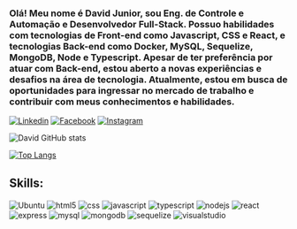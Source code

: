 <h3>Olá! Meu nome é David Junior, sou Eng. de Controle e Automação e Desenvolvedor Full-Stack. Possuo habilidades com tecnologias de Front-end como Javascript, CSS e React, e tecnologias Back-end como Docker, MySQL, Sequelize, MongoDB, Node e Typescript. Apesar de ter preferência por atuar com Back-end, estou aberto a novas experiências e desafios na área de tecnologia. Atualmente, estou em busca de oportunidades para ingressar no mercado de trabalho e contribuir com meus conhecimentos e habilidades. </h3>

[![Linkedin](https://img.shields.io/badge/LinkedIn-0077B5?style=for-the-badge&logo=linkedin&logoColor=white
)](https://www.linkedin.com/in/davidjrrj/)
[![Facebook](https://img.shields.io/badge/Facebook-1877F2?style=for-the-badge&logo=facebook&logoColor=white
)](https://www.facebook.com/David.Junior.RJ)
[![Instagram](https://img.shields.io/badge/Instagram-E4405F?style=for-the-badge&logo=instagram&logoColor=white)](https://www.instagram.com/davidjunior.rj/)


![David GitHub stats](https://github-readme-stats.vercel.app/api?username=DavidJRRJ&show_icons=true&theme=dark&locale=pt-br)

[![Top Langs](https://github-readme-stats.vercel.app/api/top-langs/?username=DavidJRRJ&layout=compact)](https://github.com/anuraghazra/github-readme-stats)

## Skills:
<div style="display: inline_block">
  <img align="center"alt="Ubuntu" src="https://img.shields.io/badge/Ubuntu-E95420?style=for-the-badge&logo=ubuntu&logoColor=white">
  <img align="center"alt="html5" src="https://img.shields.io/badge/HTML-239120?style=for-the-badge&logo=html5&logoColor=white">
  <img align="center"alt="css" src="https://img.shields.io/badge/CSS-239120?&style=for-the-badge&logo=css3&logoColor=white">
  <img align="center"alt="javascript" src="https://img.shields.io/badge/JavaScript-323330?style=for-the-badge&logo=javascript&logoColor=F7DF1E">
  <img align="center"alt="typescript" src="https://img.shields.io/badge/TypeScript-007ACC?style=for-the-badge&logo=typescript&logoColor=white">
  <img align="center"alt="nodejs" src="https://img.shields.io/badge/Node.js-43853D?style=for-the-badge&logo=node.js&logoColor=white">
  <img align="center"alt="react" src="https://img.shields.io/badge/React-20232A?style=for-the-badge&logo=react&logoColor=61DAFB">
  <img align="center"alt="express" src="https://img.shields.io/badge/Express.js-404D59?style=for-the-badge">
  <img align="center"alt="mysql" src="https://img.shields.io/badge/MySQL-00000F?style=for-the-badge&logo=mysql&logoColor=white">
  <img align="center"alt="mongodb" src="https://img.shields.io/badge/MongoDB-4EA94B?style=for-the-badge&logo=mongodb&logoColor=white">
  <img align="center"alt="sequelize" src="https://img.shields.io/badge/sequelize-323330?style=for-the-badge&logo=sequelize&logoColor=blue">
  <img align="center"alt="visualstudio" src="https://img.shields.io/badge/Visual_Studio_Code-0078D4?style=for-the-badge&logo=visual%20studio%20code&logoColor=white">
</div>

<br/>
